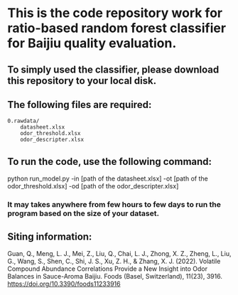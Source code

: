 # This is the code repository work for ratio-based random forest classifier for Baijiu quality evaluation.

## To simply used the classifier, please download this repository to your local disk.
## The following files are required:
    0.rawdata/
        datasheet.xlsx
        odor_threshold.xlsx
        odor_descripter.xlsx

## To run the code, use the following command:
python run_model.py -in [path of the datasheet.xlsx] -ot [path of the odor_threshold.xlsx] -od [path of the odor_descripter.xlsx]

### It may takes anywhere from few hours to few days to run the program based on the size of your dataset.

## Siting information:
Guan, Q., Meng, L. J., Mei, Z., Liu, Q., Chai, L. J., Zhong, X. Z., Zheng, L., Liu, G., Wang, S., Shen, C., Shi, J. S., Xu, Z. H., & Zhang, X. J. (2022). Volatile Compound Abundance Correlations Provide a New Insight into Odor Balances in Sauce-Aroma Baijiu. Foods (Basel, Switzerland), 11(23), 3916. https://doi.org/10.3390/foods11233916
